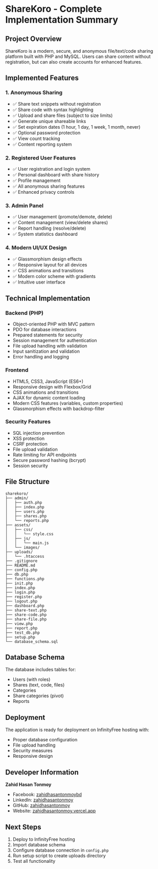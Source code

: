 # ShareKoro - Complete Implementation Summary

## Project Overview
ShareKoro is a modern, secure, and anonymous file/text/code sharing platform built with PHP and MySQL. Users can share content without registration, but can also create accounts for enhanced features.

## Implemented Features

### 1. Anonymous Sharing
- ✅ Share text snippets without registration
- ✅ Share code with syntax highlighting
- ✅ Upload and share files (subject to size limits)
- ✅ Generate unique shareable links
- ✅ Set expiration dates (1 hour, 1 day, 1 week, 1 month, never)
- ✅ Optional password protection
- ✅ View count tracking
- ✅ Content reporting system

### 2. Registered User Features
- ✅ User registration and login system
- ✅ Personal dashboard with share history
- ✅ Profile management
- ✅ All anonymous sharing features
- ✅ Enhanced privacy controls

### 3. Admin Panel
- ✅ User management (promote/demote, delete)
- ✅ Content management (view/delete shares)
- ✅ Report handling (resolve/delete)
- ✅ System statistics dashboard

### 4. Modern UI/UX Design
- ✅ Glassmorphism design effects
- ✅ Responsive layout for all devices
- ✅ CSS animations and transitions
- ✅ Modern color scheme with gradients
- ✅ Intuitive user interface

## Technical Implementation

### Backend (PHP)
- Object-oriented PHP with MVC pattern
- PDO for database interactions
- Prepared statements for security
- Session management for authentication
- File upload handling with validation
- Input sanitization and validation
- Error handling and logging

### Frontend
- HTML5, CSS3, JavaScript (ES6+)
- Responsive design with Flexbox/Grid
- CSS animations and transitions
- AJAX for dynamic content loading
- Modern CSS features (variables, custom properties)
- Glassmorphism effects with backdrop-filter

### Security Features
- SQL injection prevention
- XSS protection
- CSRF protection
- File upload validation
- Rate limiting for API endpoints
- Secure password hashing (bcrypt)
- Session security

## File Structure
```
sharekoro/
├── admin/
│   ├── auth.php
│   ├── index.php
│   ├── users.php
│   ├── shares.php
│   └── reports.php
├── assets/
│   ├── css/
│   │   └── style.css
│   ├── js/
│   │   └── main.js
│   └── images/
├── uploads/
│   └── .htaccess
├── .gitignore
├── README.md
├── config.php
├── db.php
├── functions.php
├── init.php
├── index.php
├── login.php
├── register.php
├── logout.php
├── dashboard.php
├── share-text.php
├── share-code.php
├── share-file.php
├── view.php
├── report.php
├── test_db.php
├── setup.php
└── database_schema.sql
```

## Database Schema
The database includes tables for:
- Users (with roles)
- Shares (text, code, files)
- Categories
- Share categories (pivot)
- Reports

## Deployment
The application is ready for deployment on InfinityFree hosting with:
- Proper database configuration
- File upload handling
- Security measures
- Responsive design

## Developer Information
**Zahid Hasan Tonmoy**
- Facebook: [zahidhasantonmoybd](https://www.facebook.com/zahidhasantonmoybd)
- LinkedIn: [zahidhasantonmoy](https://www.linkedin.com/in/zahidhasantonmoy/)
- GitHub: [zahidhasantonmoy](https://github.com/zahidhasantonmoy)
- Website: [zahidhasantonmoy.vercel.app](https://zahidhasantonmoy.vercel.app)

## Next Steps
1. Deploy to InfinityFree hosting
2. Import database schema
3. Configure database connection in `config.php`
4. Run setup script to create uploads directory
5. Test all functionality